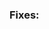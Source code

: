 <!-- Thank you for contributing to UNICORN! Before submitting this PR, please check the following steps ❤️ -->

### Fixes: <ISSUE NUMBER GOES HERE>

<!--
    Please include a summary of the proposed changes below.
-->